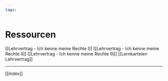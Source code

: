 ```yaml
---
tags:
---
```

# Ressourcen
[[Lehrvertrag - Ich kenne meine Rechte I]]
[[Lehrvertrag - Ich kenne meine Rechte II]]
[[Lehrvertrag - Ich kenne meine Rechte III]]
[[Lernkarteien Lehrvertrag]]

---
[[index]]